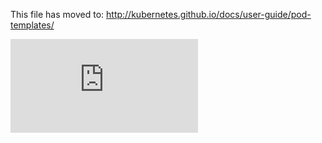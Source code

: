 This file has moved to: http://kubernetes.github.io/docs/user-guide/pod-templates/


<!-- BEGIN MUNGE: GENERATED_ANALYTICS -->
[![Analytics](https://kubernetes-site.appspot.com/UA-36037335-10/GitHub/docs/user-guide/pod-templates.md?pixel)]()
<!-- END MUNGE: GENERATED_ANALYTICS -->
